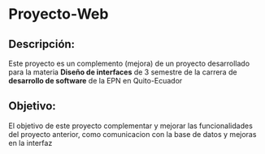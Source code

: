 <h1>Proyecto-Web</h1>

<h2>Descripción:</h2>
<p>Este proyecto es un complemento (mejora) de un proyecto desarrollado<br>
para la materia <strong>Diseño de interfaces</strong> de 3 semestre de la carrera de <strong>desarrollo de software</strong> de la EPN en Quito-Ecuador</p>

<h2>Objetivo:</h2>
<p>El objetivo de este proyecto complementar y mejorar las funcionalidades del proyecto anterior, como comunicacion con la base de datos y mejoras en la interfaz<br>

